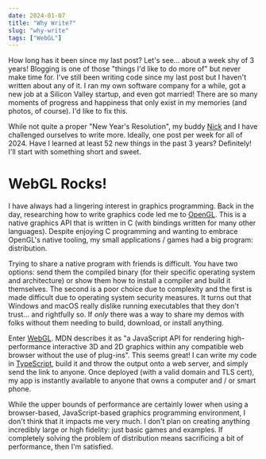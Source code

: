```yaml
---
date: 2024-01-07
title: "Why Write?"
slug: "why-write"
tags: ["WebGL"]
---
```


How long has it been since my last post?
Let's see... about a week shy of 3 years!
Blogging is one of those "things I'd like to do more of" but never make time for.
I've still been writing code since my last post but I haven't written about any of it.
I ran my own software company for a while, got a new job at a Silicon Valley startup, and even got married!
There are so many moments of progress and happiness that only exist in my memories (and photos, of course).
I'd like to fix this.

While not quite a proper "New Year's Resolution", my buddy [Nick](https://nickherrig.com) and I have challenged ourselves to write more.
Ideally, one post per week for all of 2024.
Have I learned at least 52 new things in the past 3 years? Definitely!
I'll start with something short and sweet.

# WebGL Rocks!

I have always had a lingering interest in graphics programming.
Back in the day, researching how to write graphics code led me to [OpenGL](https://www.opengl.org/).
This is a native graphics API that is written in C (with bindings written for many other languages).
Despite enjoying C programming and wanting to embrace OpenGL's native tooling, my small applications / games had a big program: distribution.

Trying to share a native program with friends is difficult.
You have two options: send them the compiled binary (for their specific operating system and architecture) or show them how to install a compiler and build it themselves.
The second is a poor choice due to complexity and the first is made difficult due to operating system security measures.
It turns out that Windows and macOS really dislike running executables that they don't trust... and rightfully so.
If _only_ there was a way to share my demos with folks without them needing to build, download, or install anything.

Enter [WebGL](https://developer.mozilla.org/en-US/docs/Web/API/WebGL_API).
MDN describes it as "a JavaScript API for rendering high-performance interactive 3D and 2D graphics within any compatible web browser without the use of plug-ins".
This seems great!
I can write my code in [TypeScript](https://www.typescriptlang.org/), build it and throw the output onto a web server, and simply send the link to anyone.
Once deployed (with a valid domain and TLS cert), my app is instantly available to anyone that owns a computer and / or smart phone.

While the upper bounds of performance are certainly lower when using a browser-based, JavaScript-based graphics programming environment, I don't think that it impacts me very much.
I don't plan on creating anything incredibly large or high fidelity: just basic games and examples.
If completely solving the problem of distribution means sacrificing a bit of performance, then I'm satisfied.
